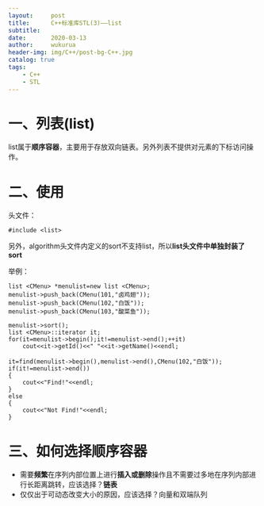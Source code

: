 ```yaml
---
layout:     post
title:      C++标准库STL(3)——list
subtitle:   
date:       2020-03-13
author:     wukurua
header-img: img/C++/post-bg-C++.jpg
catalog: true
tags:
    - C++
    - STL
---
```


# 一、列表(list) #
list属于**顺序容器**，主要用于存放双向链表。另外列表不提供对元素的下标访问操作。
# 二、使用 #
头文件：

	#include <list>

另外，algorithm头文件内定义的sort不支持list，所以**list头文件中单独封装了sort**

举例：

	list <CMenu> *menulist=new list <CMenu>;
	menulist->push_back(CMenu(101,"卤鸡翅"));
	menulist->push_back(CMenu(102,"白饭"));
	menulist->push_back(CMenu(103,"酸菜鱼"));

	menulist->sort();
	list <CMenu>::iterator it;
	for(it=menulist->begin();it!=menulist->end();++it)
		cout<<it->getId()<<" "<<it->getName()<<endl;

	it=find(menulist->begin(),menulist->end(),CMenu(102,"白饭"));
	if(it!=menulist->end())
	{
		cout<<"Find!"<<endl;
	}
	else
	{
		cout<<"Not Find!"<<endl;
	}

# 三、如何选择顺序容器 #

- 需要**频繁**在序列内部位置上进行**插入或删除**操作且不需要过多地在序列内部进行长距离跳转，应该选择？**链表**
- 仅仅出于可动态改变大小的原因，应该选择？向量和双端队列

